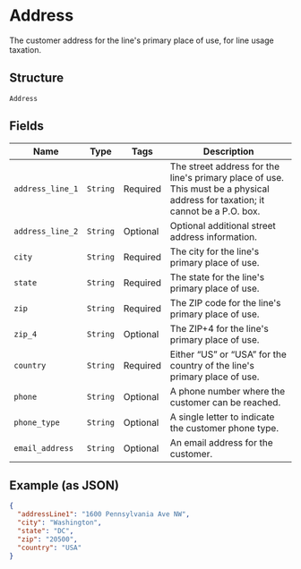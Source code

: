 
# Address

The customer address for the line's primary place of use, for line usage taxation.

## Structure

`Address`

## Fields

| Name | Type | Tags | Description |
|  --- | --- | --- | --- |
| `address_line_1` | `String` | Required | The street address for the line's primary place of use. This must be a physical address for taxation; it cannot be a P.O. box. |
| `address_line_2` | `String` | Optional | Optional additional street address information. |
| `city` | `String` | Required | The city for the line's primary place of use. |
| `state` | `String` | Required | The state for the line's primary place of use. |
| `zip` | `String` | Required | The ZIP code for the line's primary place of use. |
| `zip_4` | `String` | Optional | The ZIP+4 for the line's primary place of use. |
| `country` | `String` | Required | Either “US” or “USA” for the country of the line's primary place of use. |
| `phone` | `String` | Optional | A phone number where the customer can be reached. |
| `phone_type` | `String` | Optional | A single letter to indicate the customer phone type. |
| `email_address` | `String` | Optional | An email address for the customer. |

## Example (as JSON)

```json
{
  "addressLine1": "1600 Pennsylvania Ave NW",
  "city": "Washington",
  "state": "DC",
  "zip": "20500",
  "country": "USA"
}
```

